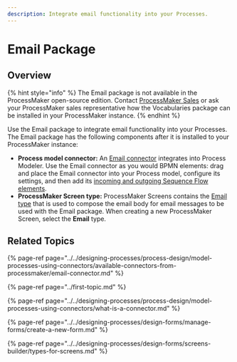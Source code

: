 ```yaml
---
description: Integrate email functionality into your Processes.
---
```


# Email Package

## Overview

{% hint style="info" %}
The Email package is not available in the ProcessMaker open-source edition. Contact [ProcessMaker Sales](mailto:sales@processmaker.com) or ask your ProcessMaker sales representative how the Vocabularies package can be installed in your ProcessMaker instance.
{% endhint %}

Use the Email package to integrate email functionality into your Processes. The Email package has the following components after it is installed to your ProcessMaker instance:

* **Process model connector:** An [Email connector](../../designing-processes/process-design/model-processes-using-connectors/available-connectors-from-processmaker/email-connector.md) integrates into Process Modeler. Use the Email connector as you would BPMN elements: drag and place the Email connector into your Process model, configure its settings, and then add its [incoming and outgoing Sequence Flow elements](../../designing-processes/process-design/model-your-process/the-quick-toolbar.md).
* **ProcessMaker Screen type:** ProcessMaker Screens contains the [Email type](../../designing-processes/design-forms/screens-builder/types-for-screens.md#email) that is used to compose the email body for email messages to be used with the Email package. When creating a new ProcessMaker Screen, select the **Email** type.

## Related Topics

{% page-ref page="../../designing-processes/process-design/model-processes-using-connectors/available-connectors-from-processmaker/email-connector.md" %}

{% page-ref page="../first-topic.md" %}

{% page-ref page="../../designing-processes/process-design/model-processes-using-connectors/what-is-a-connector.md" %}

{% page-ref page="../../designing-processes/design-forms/manage-forms/create-a-new-form.md" %}

{% page-ref page="../../designing-processes/design-forms/screens-builder/types-for-screens.md" %}

